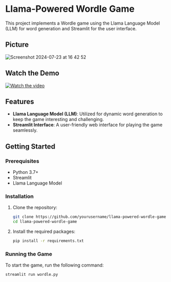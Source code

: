 # Llama-Powered Wordle Game

This project implements a Wordle game using the Llama Language Model (LLM) for word generation and Streamlit for the user interface.


## Picture

![Screenshot 2024-07-23 at 16 42 52](https://github.com/user-attachments/assets/a8f4f87a-f206-41be-9e30-d79e8964335e)

 ## Watch the Demo

[![Watch the video](https://github.com/user-attachments/assets/a8f4f87a-f206-41be-9e30-d79e8964335e)](https://github.com/user-attachments/assets/6810f753-48ad-44be-a5eb-b05d949ca91a)


## Features

- **Llama Language Model (LLM)**: Utilized for dynamic word generation to keep the game interesting and challenging.
- **Streamlit Interface**: A user-friendly web interface for playing the game seamlessly.

## Getting Started

### Prerequisites

- Python 3.7+
- Streamlit
- Llama Language Model

### Installation

1. Clone the repository:
    ```sh
    git clone https://github.com/yourusername/llama-powered-wordle-game.git
    cd llama-powered-wordle-game
    ```

2. Install the required packages:
    ```sh
    pip install -r requirements.txt
    ```

### Running the Game

To start the game, run the following command:
```sh
streamlit run wordle.py


